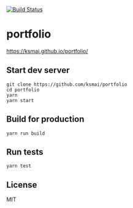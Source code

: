 [![Build Status](https://travis-ci.org/ksmai/portfolio.svg?branch=master)](https://travis-ci.org/ksmai/portfolio)

# portfolio
https://ksmai.github.io/portfolio/

## Start dev server
```
git clone https://github.com/ksmai/portfolio
cd portfolio
yarn
yarn start
```

## Build for production
```
yarn run build
```

## Run tests
```
yarn test
```

## License
MIT
